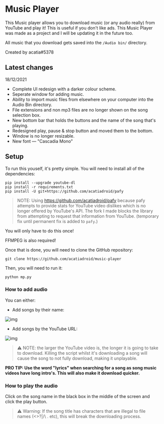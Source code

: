# Music Player
This Music player allows you to download music (or any audio really) from YouTube and play it! This is useful if you don't like ads. This Music Player was made as a project and I will be updating it in the future too.

All music that you download gets saved into the `/Audio bin/` directory.

Created by acatia#5378

## Latest changes
18/12/2021
* Complete UI redesign with a darker colour scheme.
* Seperate window for adding music.
* Ability to import music files from elsewhere on your computer into the Audio Bin directory.
* File extensions and non mp3 files are no longer shown on the song selection box.
* New bottom bar that holds the buttons and the name of the song that's playing.
* Redesigned play, pause & stop button and moved them to the bottom.
* Window is no longer resizable.
* New font — "Cascadia Mono"


## Setup
To run this youself, it's pretty simple. You will need to install all of the dependencies:
```
pip install --upgrade youtube-dl
pip install -r requirements.txt
pip install -U git+https://github.com/acatiadroid/pafy
```
> NOTE: Using https://github.com/acatiadroid/pafy because pafy attempts to provide stats for YouTube video dislikes which is no longer offered by YouTube's API. The fork I made blocks the library from attempting to request that information from YouTube. (temporary fix until permanent fix is added to `pafy`.)

You will only have to do this once!

FFMPEG is also required!

Once that is done, you will need to clone the GitHub repository:
```
git clone https://github.com/acatiadroid/music-player
```

Then, you will need to run it:
```py
python mp.py
```

### How to add audio
You can either: 
* Add songs by their name:

![img](https://acatia.wants-to.party/v9Gdb7ewL5.png)


* Add songs by the YouTube URL:

![img](https://acatia.wants-to.party/r6wdku777z.png)

> ⚠️ NOTE: the larger the YouTube video is, the longer it is going to take to download. Killing the script whilst it's downloading a song will cause the song to not fully download, making it unplayable.

**PRO TIP: Use the word "lyrics" when searching for a song as song music videos have long intro's. This will also make it download quicker.**

### How to play the audio
Click on the song name in the black box in the middle of the screen and click the play button.

> ⚠️ Warning: If the song title has characters that are illegal to file names (<>?|/\ . etc), this will break the downloading process. 